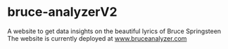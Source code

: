 # bruce-analyzerV2
A website to get data insights on the beautiful lyrics of Bruce Springsteen
The website is currently deployed at www.bruceanalyzer.com
